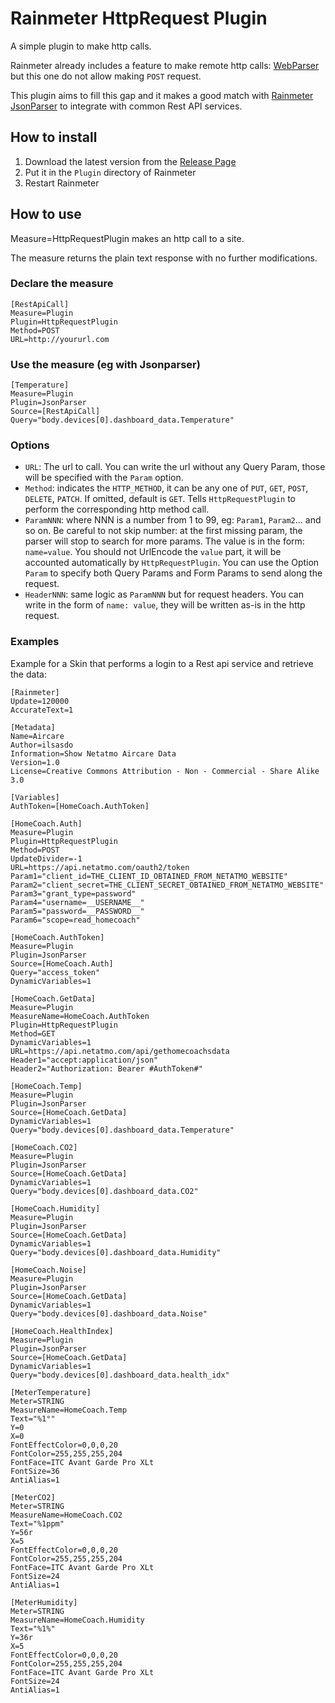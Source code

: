 # Rainmeter HttpRequest Plugin

A simple plugin to make http calls.

Rainmeter already includes a feature to make remote http calls: [WebParser](https://docs.rainmeter.net/manual/measures/webparser) but this one do not allow making `POST` request.

This plugin aims to fill this gap and it makes a good match with [Rainmeter JsonParser](https://github.com/e2e8/rainmeter-jsonparser) to integrate with common Rest API services.

## How to install

1. Download the latest version from the [Release Page](/releases)
2. Put it in the `Plugin` directory of Rainmeter
3. Restart Rainmeter

## How to use

Measure=HttpRequestPlugin makes an http call to a site.

The measure returns the plain text response with no further modifications.

### Declare the measure

```
[RestApiCall]
Measure=Plugin
Plugin=HttpRequestPlugin
Method=POST
URL=http://yoururl.com
```

### Use the measure (eg with Jsonparser)

```
[Temperature]
Measure=Plugin
Plugin=JsonParser
Source=[RestApiCall]
Query="body.devices[0].dashboard_data.Temperature"
```

### Options

* `URL`: The url to call. You can write the url without any Query Param, those will be specified with the `Param` option.
* `Method`: indicates the `HTTP_METHOD`, it can be any one of `PUT`, `GET`, `POST`, `DELETE`, `PATCH`. If omitted, default is `GET`. Tells `HttpRequestPlugin` to perform the corresponding http method call.
* `ParamNNN`: where NNN is a number from 1 to 99, eg: `Param1`, `Param2`... and so on. Be careful to not skip number: at the first missing param, the parser will stop to search for more params.
The value is in the form: `name=value`. You should not UrlEncode the `value` part, it will be accounted automatically by `HttpRequestPlugin`.
You can use the Option `Param` to specify both Query Params and Form Params to send along the request.
* `HeaderNNN`: same logic as `ParamNNN` but for request headers. You can write in the form of `name: value`, they will be written as-is in the http request.


### Examples

Example for a Skin that performs a login to a Rest api service and retrieve the data:

```
[Rainmeter]
Update=120000
AccurateText=1

[Metadata]
Name=Aircare
Author=ilsasdo
Information=Show Netatmo Aircare Data
Version=1.0
License=Creative Commons Attribution - Non - Commercial - Share Alike 3.0

[Variables]
AuthToken=[HomeCoach.AuthToken]

[HomeCoach.Auth]
Measure=Plugin
Plugin=HttpRequestPlugin
Method=POST
UpdateDivider=-1
URL=https://api.netatmo.com/oauth2/token
Param1="client_id=THE_CLIENT_ID_OBTAINED_FROM_NETATMO_WEBSITE"
Param2="client_secret=THE_CLIENT_SECRET_OBTAINED_FROM_NETATMO_WEBSITE"
Param3="grant_type=password"
Param4="username=__USERNAME__"
Param5="password=__PASSWORD__"
Param6="scope=read_homecoach"

[HomeCoach.AuthToken]
Measure=Plugin
Plugin=JsonParser
Source=[HomeCoach.Auth]
Query="access_token"
DynamicVariables=1

[HomeCoach.GetData]
Measure=Plugin
MeasureName=HomeCoach.AuthToken
Plugin=HttpRequestPlugin
Method=GET
DynamicVariables=1
URL=https://api.netatmo.com/api/gethomecoachsdata
Header1="accept:application/json"
Header2="Authorization: Bearer #AuthToken#"

[HomeCoach.Temp]
Measure=Plugin
Plugin=JsonParser
Source=[HomeCoach.GetData]
DynamicVariables=1
Query="body.devices[0].dashboard_data.Temperature"

[HomeCoach.CO2]
Measure=Plugin
Plugin=JsonParser
Source=[HomeCoach.GetData]
DynamicVariables=1
Query="body.devices[0].dashboard_data.CO2"

[HomeCoach.Humidity]
Measure=Plugin
Plugin=JsonParser
Source=[HomeCoach.GetData]
DynamicVariables=1
Query="body.devices[0].dashboard_data.Humidity"

[HomeCoach.Noise]
Measure=Plugin
Plugin=JsonParser
Source=[HomeCoach.GetData]
DynamicVariables=1
Query="body.devices[0].dashboard_data.Noise"

[HomeCoach.HealthIndex]
Measure=Plugin
Plugin=JsonParser
Source=[HomeCoach.GetData]
DynamicVariables=1
Query="body.devices[0].dashboard_data.health_idx"

[MeterTemperature]
Meter=STRING
MeasureName=HomeCoach.Temp
Text="%1°"
Y=0
X=0
FontEffectColor=0,0,0,20
FontColor=255,255,255,204
FontFace=ITC Avant Garde Pro XLt
FontSize=36
AntiAlias=1

[MeterCO2]
Meter=STRING
MeasureName=HomeCoach.CO2
Text="%1ppm"
Y=56r
X=5
FontEffectColor=0,0,0,20
FontColor=255,255,255,204
FontFace=ITC Avant Garde Pro XLt
FontSize=24
AntiAlias=1

[MeterHumidity]
Meter=STRING
MeasureName=HomeCoach.Humidity
Text="%1%"
Y=36r
X=5
FontEffectColor=0,0,0,20
FontColor=255,255,255,204
FontFace=ITC Avant Garde Pro XLt
FontSize=24
AntiAlias=1
```
